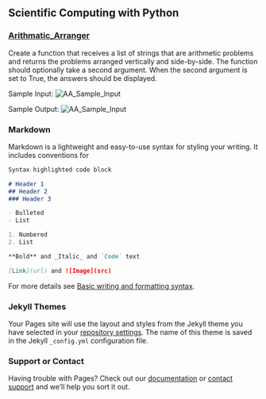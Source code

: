 ## Scientific Computing with Python

### [Arithmatic_Arranger](https://github.com/adam-patrick/Scientific-Computing-With-Python/blob/PY4E/Arithmatic%20Arranger)

Create a function that receives a list of strings that are arithmetic problems and returns the problems arranged vertically and side-by-side. The function should optionally take a second argument. When the second argument is set to True, the answers should be displayed.

Sample Input: 
![AA_Sample_Input][logo]

[logo]: https://github.com/adam-patrick/Scientific-Computing-With-Python/blob/images/AA_Sample_Input.PNG "AA Sample Input"

Sample Output:
![AA_Sample_Input][logo]

[logo]: https://github.com/adam-patrick/Scientific-Computing-With-Python/blob/images/AA_Sample_Output.PNG "AA Sample Output"



### Markdown

Markdown is a lightweight and easy-to-use syntax for styling your writing. It includes conventions for

```markdown
Syntax highlighted code block

# Header 1
## Header 2
### Header 3

- Bulleted
- List

1. Numbered
2. List

**Bold** and _Italic_ and `Code` text

[Link](url) and ![Image](src)
```

For more details see [Basic writing and formatting syntax](https://docs.github.com/en/github/writing-on-github/getting-started-with-writing-and-formatting-on-github/basic-writing-and-formatting-syntax).

### Jekyll Themes

Your Pages site will use the layout and styles from the Jekyll theme you have selected in your [repository settings](https://github.com/adam-patrick/Scientific-Computing-With-Python/settings/pages). The name of this theme is saved in the Jekyll `_config.yml` configuration file.

### Support or Contact

Having trouble with Pages? Check out our [documentation](https://docs.github.com/categories/github-pages-basics/) or [contact support](https://support.github.com/contact) and we’ll help you sort it out.
